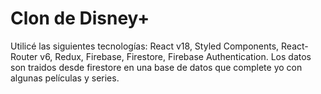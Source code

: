 # Clon de Disney+

Utilicé las siguientes tecnologías: React v18, Styled Components, React-Router v6, Redux, Firebase, Firestore, Firebase Authentication.
Los datos son traidos desde firestore en una base de datos que complete yo con algunas películas y series.

